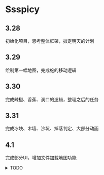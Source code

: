 # Ssspicy

## 3.28

初始化项目，思考整体框架，拟定明天的计划

## 3.29

绘制第一幅地图，完成蛇的移动逻辑

## 3.30

完成辣椒、香蕉、洞口的逻辑，整理之后的任务

## 3.31

完成冰块、木墙、沙坑、掉落判定、大部分动画

## 4.1

完成部分UI，增加文件加载地图功能

<details>
    <summary>TODO</summary>

   - [x] 冰块
   - [x] 木墙
   - [x] 沙坑
   - [ ] UI
   - [ ] 动画
   - [x] 掉落判定

<details>
    <summary>UI_TODO</summary>

   - [x] 主界面
   - [x] 选关界面
   - [x] 暂停界面
   - [x] 死亡界面
   - [ ] 通关界面
   - [ ] 游戏界面

<details>
    <summary>Anim_TODO</summary>

   - [ ] 加载动画
   - [x] 食物浮动&阴影
   - [x] 小蛇进洞动画
   - [x] 小蛇移动的尘土效果
   - [x] 洞口动画
   - [x] 表情变化
   - [x] 火焰效果
